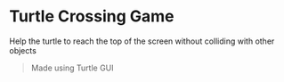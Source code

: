 # Turtle Crossing Game
Help the turtle to reach the top of the screen without colliding with other objects  
> Made using Turtle GUI
